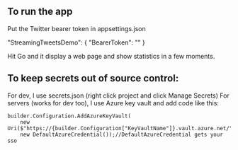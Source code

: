 ## To run the app

Put the Twitter bearer token in appsettings.json

  "StreamingTweetsDemo": {
    "BearerToken": "<token here>"
  }
  
  Hit Go and it display  a web page  and show statistics in a few moments.

## To keep secrets out of source control:

For dev, I use secrets.json (right click project and click Manage Secrets)
For servers (works for dev too), I use Azure key vault and add code like this:

```
builder.Configuration.AddAzureKeyVault(
    new Uri($"https://{builder.Configuration["KeyVaultName"]}.vault.azure.net/"),
    new DefaultAzureCredential());//DefaultAzureCredential gets your sso
```